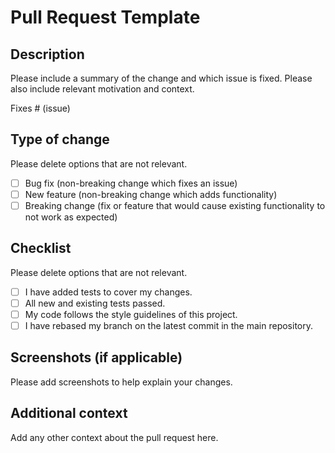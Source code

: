 # Pull Request Template

## Description

Please include a summary of the change and which issue is fixed. Please also include relevant motivation and context.

Fixes # (issue)

## Type of change

Please delete options that are not relevant.

- [ ] Bug fix (non-breaking change which fixes an issue)
- [ ] New feature (non-breaking change which adds functionality)
- [ ] Breaking change (fix or feature that would cause existing functionality to not work as expected)

## Checklist

Please delete options that are not relevant.

- [ ] I have added tests to cover my changes.
- [ ] All new and existing tests passed.
- [ ] My code follows the style guidelines of this project.
- [ ] I have rebased my branch on the latest commit in the main repository.

## Screenshots (if applicable)

Please add screenshots to help explain your changes.

## Additional context

Add any other context about the pull request here.
